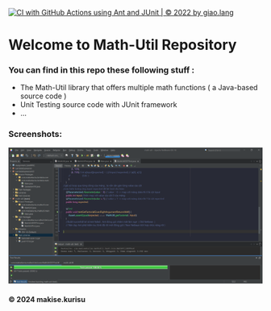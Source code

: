 [![CI with GitHub Actions using Ant and JUnit | © 2022 by giao.lang](https://github.com/namNguyenThanh1511/math-util/actions/workflows/ci-junit.yml/badge.svg?branch=main)](https://github.com/namNguyenThanh1511/math-util/actions/workflows/ci-junit.yml)

# Welcome to Math-Util Repository 
### You can find in this repo these following stuff : 
* The Math-Util library that offers multiple math functions ( a Java-based source code )
* Unit Testing source code with JUnit framework 
* ...
### Screenshots:
![DDT & TDD with JUnit](https://github.com/namNguyenThanh1511/math-util/blob/main/images/DDT%20with%20JUnit.png) 
#### © 2024 makise.kurisu